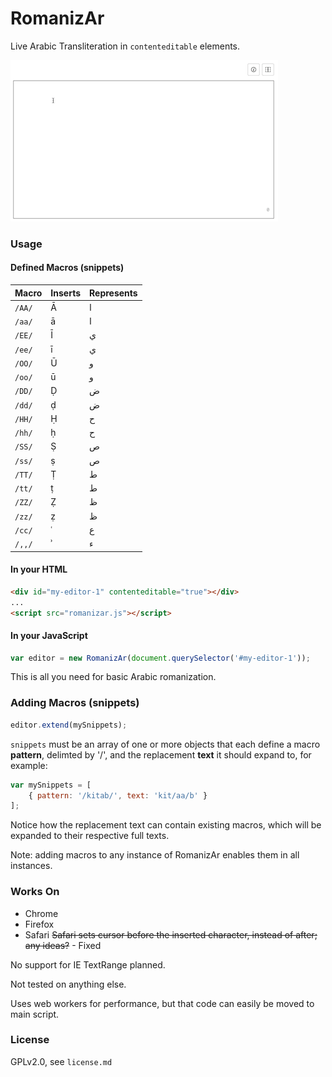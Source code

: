 # RomanizAr

Live Arabic Transliteration in <code>contenteditable</code> elements.

![screenshot](screenshot.gif "screenshot")

### Usage

#### Defined Macros (snippets)

| Macro | Inserts | Represents |
--------|---------|-------------
| <code>/AA/</code> | &#256; | ا |
| <code>/aa/</code> | &#257; | ا |
| <code>/EE/</code> | &#298; | ي |
| <code>/ee/</code> | &#299; | ي |
| <code>/OO/</code> | &#362; | و |
| <code>/oo/</code> | &#363; | و |
| <code>/DD/</code> | &#7692; | ض |
| <code>/dd/</code> | &#7693; | ض |
| <code>/HH/</code> | &#7716; | ح |
| <code>/hh/</code> | &#7717; | ح |
| <code>/SS/</code> | &#7778; | ص |
| <code>/ss/</code> | &#7779; | ص |
| <code>/TT/</code> | &#7788; | ط |
| <code>/tt/</code> | &#7789; | ط |
| <code>/ZZ/</code> | &#7826; | ظ |
| <code>/zz/</code> | &#7827; | ظ |
| <code>/cc/</code> | &#703; | ع |
| <code>/,,/</code> | &#702; | ء |

#### In your HTML

```HTML
<div id="my-editor-1" contenteditable="true"></div>
...
<script src="romanizar.js"></script>
```

#### In your JavaScript

```JavaScript
var editor = new RomanizAr(document.querySelector('#my-editor-1'));
```

This is all you need for basic Arabic romanization.

### Adding Macros (snippets)

```JavaScript
editor.extend(mySnippets);
```

<code>snippets</code> must be an array of one or more objects that each define a macro __pattern__, delimted by '/', and the replacement __text__ it should expand to, for example:

```JavaScript
var mySnippets = [
    { pattern: '/kitab/', text: 'kit/aa/b' }
];
```

Notice how the replacement text can contain existing macros, which will be expanded to their respective full texts.

Note: adding macros to any instance of RomanizAr enables them in all instances. 

### Works On

- Chrome
- Firefox
- Safari
 ~~Safari sets cursor before the inserted character, instead of after; any ideas?~~ - Fixed

No support for IE TextRange planned.

Not tested on anything else.

Uses web workers for performance, but that code can easily be moved to main script.

### License

GPLv2.0, see ```license.md```